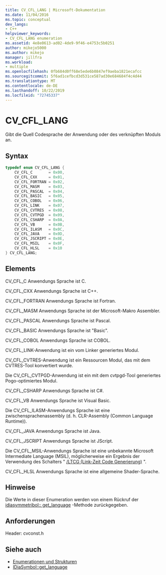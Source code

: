 ```yaml
---
title: CV_CFL_LANG | Microsoft-Dokumentation
ms.date: 11/04/2016
ms.topic: conceptual
dev_langs:
- C++
helpviewer_keywords:
- CV_CFL_LANG enumeration
ms.assetid: 4e8e0613-ad02-4de9-9f46-e4753c5b0251
author: mikejo5000
ms.author: mikejo
manager: jillfra
ms.workload:
- multiple
ms.openlocfilehash: 0fb684d0ff68e5ede6b0847ef9aeba1821ecafcc
ms.sourcegitcommit: 5f6ad1cefbcd3d531ce587ad30e684684f4c4d44
ms.translationtype: MT
ms.contentlocale: de-DE
ms.lasthandoff: 10/22/2019
ms.locfileid: "72745337"
---
```

# <a name="cv_cfl_lang"></a>CV_CFL_LANG
Gibt die Quell Codesprache der Anwendung oder des verknüpften Moduls an.

## <a name="syntax"></a>Syntax

```C++
typedef enum CV_CFL_LANG {
    CV_CFL_C       = 0x00,
    CV_CFL_CXX     = 0x01,
    CV_CFL_FORTRAN = 0x02,
    CV_CFL_MASM    = 0x03,
    CV_CFL_PASCAL  = 0x04,
    CV_CFL_BASIC   = 0x05,
    CV_CFL_COBOL   = 0x06,
    CV_CFL_LINK    = 0x07,
    CV_CFL_CVTRES  = 0x08,
    CV_CFL_CVTPGD  = 0x09,
    CV_CFL_CSHARP  = 0x0A,
    CV_CFL_VB      = 0x0B,
    CV_CFL_ILASM   = 0x0C,
    CV_CFL_JAVA    = 0x0D,
    CV_CFL_JSCRIPT = 0x0E,
    CV_CFL_MSIL    = 0x0F,
    CV_CFL_HLSL    = 0x10
} CV_CFL_LANG;
```

## <a name="elements"></a>Elements
CV_CFL_C Anwendungs Sprache ist C.

CV_CFL_CXX Anwendungs Sprache ist C++.

CV_CFL_FORTRAN Anwendungs Sprache ist Fortran.

CV_CFL_MASM Anwendungs Sprache ist der Microsoft-Makro Assembler.

CV_CFL_PASCAL Anwendungs Sprache ist Pascal.

CV_CFL_BASIC Anwendungs Sprache ist "Basic".

CV_CFL_COBOL Anwendungs Sprache ist COBOL.

CV_CFL_LINK-Anwendung ist ein vom Linker generiertes Modul.

CV_CFL_CVTRES-Anwendung ist ein Ressourcen Modul, das mit dem CVTRES-Tool konvertiert wurde.

Die CV_CFL_CVTPGD-Anwendung ist ein mit dem cvtpgd-Tool generiertes Pogo-optimiertes Modul.

CV_CFL_CSHARP Anwendungs Sprache ist C#.

CV_CFL_VB Anwendungs Sprache ist Visual Basic.

Die CV_CFL_ILASM-Anwendungs Sprache ist eine zwischensprachenassembly (d. h. CLR-Assembly (Common Language Runtime)).

CV_CFL_JAVA Anwendungs Sprache ist Java.

CV_CFL_JSCRIPT Anwendungs Sprache ist JScript.

Die CV_CFL_MSIL-Anwendungs Sprache ist eine unbekannte Microsoft Intermediate Language (MSIL), möglicherweise ein Ergebnis der Verwendung des Schalters " [/LTCG (Link-Zeit Code Generierung)](/cpp/build/reference/ltcg-link-time-code-generation) ".

CV_CFL_HLSL Anwendungs Sprache ist eine allgemeine Shader-Sprache.

## <a name="remarks"></a>Hinweise
Die Werte in dieser Enumeration werden von einem Rückruf der [idiasymmetribol:: get_language](../../debugger/debug-interface-access/idiasymbol-get-language.md) -Methode zurückgegeben.

## <a name="requirements"></a>Anforderungen
Header: cvconst.h

## <a name="see-also"></a>Siehe auch
- [Enumerationen und Strukturen](../../debugger/debug-interface-access/enumerations-and-structures.md)
- [IDiaSymbol::get_language](../../debugger/debug-interface-access/idiasymbol-get-language.md)
